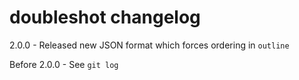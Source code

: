 # doubleshot changelog
2.0.0 - Released new JSON format which forces ordering in `outline`

Before 2.0.0 - See `git log`